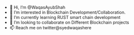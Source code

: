 - 👋 Hi, I’m @WaqasAyubShah
- 👀 I’m interested in Blockchain Development/Collaboration. 
- 🌱 I’m currently learning RUST smart chain development
- 💞️ I’m looking to collaborate on Different Blockchain projects
- 📫 Reach me on twitter@syedwaqashere

<!---
WaqasAyubShah/WaqasAyubShah is a ✨ special ✨ repository because its `README.md` (this file) appears on your GitHub profile.
You can click the Preview link to take a look at your changes.
--->

